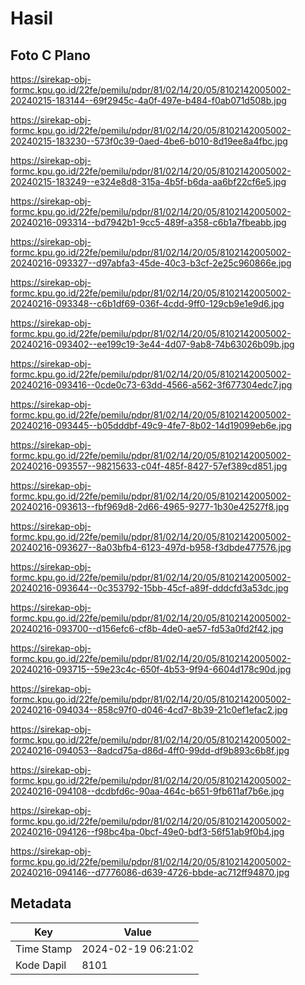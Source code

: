 # Hasil

## Foto C Plano

https://sirekap-obj-formc.kpu.go.id/22fe/pemilu/pdpr/81/02/14/20/05/8102142005002-20240215-183144--69f2945c-4a0f-497e-b484-f0ab071d508b.jpg

https://sirekap-obj-formc.kpu.go.id/22fe/pemilu/pdpr/81/02/14/20/05/8102142005002-20240215-183230--573f0c39-0aed-4be6-b010-8d19ee8a4fbc.jpg

https://sirekap-obj-formc.kpu.go.id/22fe/pemilu/pdpr/81/02/14/20/05/8102142005002-20240215-183249--e324e8d8-315a-4b5f-b6da-aa6bf22cf6e5.jpg

https://sirekap-obj-formc.kpu.go.id/22fe/pemilu/pdpr/81/02/14/20/05/8102142005002-20240216-093314--bd7942b1-9cc5-489f-a358-c6b1a7fbeabb.jpg

https://sirekap-obj-formc.kpu.go.id/22fe/pemilu/pdpr/81/02/14/20/05/8102142005002-20240216-093327--d97abfa3-45de-40c3-b3cf-2e25c960866e.jpg

https://sirekap-obj-formc.kpu.go.id/22fe/pemilu/pdpr/81/02/14/20/05/8102142005002-20240216-093348--c6b1df69-036f-4cdd-9ff0-129cb9e1e9d6.jpg

https://sirekap-obj-formc.kpu.go.id/22fe/pemilu/pdpr/81/02/14/20/05/8102142005002-20240216-093402--ee199c19-3e44-4d07-9ab8-74b63026b09b.jpg

https://sirekap-obj-formc.kpu.go.id/22fe/pemilu/pdpr/81/02/14/20/05/8102142005002-20240216-093416--0cde0c73-63dd-4566-a562-3f677304edc7.jpg

https://sirekap-obj-formc.kpu.go.id/22fe/pemilu/pdpr/81/02/14/20/05/8102142005002-20240216-093445--b05dddbf-49c9-4fe7-8b02-14d19099eb6e.jpg

https://sirekap-obj-formc.kpu.go.id/22fe/pemilu/pdpr/81/02/14/20/05/8102142005002-20240216-093557--98215633-c04f-485f-8427-57ef389cd851.jpg

https://sirekap-obj-formc.kpu.go.id/22fe/pemilu/pdpr/81/02/14/20/05/8102142005002-20240216-093613--fbf969d8-2d66-4965-9277-1b30e42527f8.jpg

https://sirekap-obj-formc.kpu.go.id/22fe/pemilu/pdpr/81/02/14/20/05/8102142005002-20240216-093627--8a03bfb4-6123-497d-b958-f3dbde477576.jpg

https://sirekap-obj-formc.kpu.go.id/22fe/pemilu/pdpr/81/02/14/20/05/8102142005002-20240216-093644--0c353792-15bb-45cf-a89f-dddcfd3a53dc.jpg

https://sirekap-obj-formc.kpu.go.id/22fe/pemilu/pdpr/81/02/14/20/05/8102142005002-20240216-093700--d156efc6-cf8b-4de0-ae57-fd53a0fd2f42.jpg

https://sirekap-obj-formc.kpu.go.id/22fe/pemilu/pdpr/81/02/14/20/05/8102142005002-20240216-093715--59e23c4c-650f-4b53-9f94-6604d178c90d.jpg

https://sirekap-obj-formc.kpu.go.id/22fe/pemilu/pdpr/81/02/14/20/05/8102142005002-20240216-094034--858c97f0-d046-4cd7-8b39-21c0ef1efac2.jpg

https://sirekap-obj-formc.kpu.go.id/22fe/pemilu/pdpr/81/02/14/20/05/8102142005002-20240216-094053--8adcd75a-d86d-4ff0-99dd-df9b893c6b8f.jpg

https://sirekap-obj-formc.kpu.go.id/22fe/pemilu/pdpr/81/02/14/20/05/8102142005002-20240216-094108--dcdbfd6c-90aa-464c-b651-9fb611af7b6e.jpg

https://sirekap-obj-formc.kpu.go.id/22fe/pemilu/pdpr/81/02/14/20/05/8102142005002-20240216-094126--f98bc4ba-0bcf-49e0-bdf3-56f51ab9f0b4.jpg

https://sirekap-obj-formc.kpu.go.id/22fe/pemilu/pdpr/81/02/14/20/05/8102142005002-20240216-094146--d7776086-d639-4726-bbde-ac712ff94870.jpg


## Metadata

| Key        | Value               |
| ---------- | ------------------- |
| Time Stamp | 2024-02-19 06:21:02 |
| Kode Dapil | 8101                |




